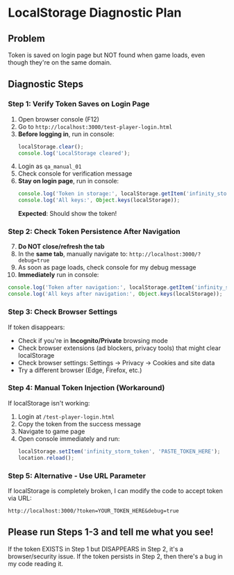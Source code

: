 # LocalStorage Diagnostic Plan

## Problem
Token is saved on login page but NOT found when game loads, even though they're on the same domain.

## Diagnostic Steps

### Step 1: Verify Token Saves on Login Page
1. Open browser console (F12)
2. Go to `http://localhost:3000/test-player-login.html`
3. **Before logging in**, run in console:
   ```javascript
   localStorage.clear();
   console.log('LocalStorage cleared');
   ```
4. Login as `qa_manual_01`
5. Check console for verification message
6. **Stay on login page**, run in console:
   ```javascript
   console.log('Token in storage:', localStorage.getItem('infinity_storm_token'));
   console.log('All keys:', Object.keys(localStorage));
   ```
   **Expected**: Should show the token!

### Step 2: Check Token Persistence After Navigation
7. **Do NOT close/refresh the tab**
8. In the **same tab**, manually navigate to: `http://localhost:3000/?debug=true`
9. As soon as page loads, check console for my debug message
10. **Immediately** run in console:
   ```javascript
   console.log('Token after navigation:', localStorage.getItem('infinity_storm_token'));
   console.log('All keys after navigation:', Object.keys(localStorage));
   ```

### Step 3: Check Browser Settings
If token disappears:
- Check if you're in **Incognito/Private** browsing mode
- Check browser extensions (ad blockers, privacy tools) that might clear localStorage
- Check browser settings: Settings → Privacy → Cookies and site data
- Try a different browser (Edge, Firefox, etc.)

### Step 4: Manual Token Injection (Workaround)
If localStorage isn't working:
1. Login at `/test-player-login.html`
2. Copy the token from the success message
3. Navigate to game page
4. Open console immediately and run:
   ```javascript
   localStorage.setItem('infinity_storm_token', 'PASTE_TOKEN_HERE');
   location.reload();
   ```

### Step 5: Alternative - Use URL Parameter
If localStorage is completely broken, I can modify the code to accept token via URL:
```
http://localhost:3000/?token=YOUR_TOKEN_HERE&debug=true
```

## Please run Steps 1-3 and tell me what you see!

If the token EXISTS in Step 1 but DISAPPEARS in Step 2, it's a browser/security issue.
If the token persists in Step 2, then there's a bug in my code reading it.

